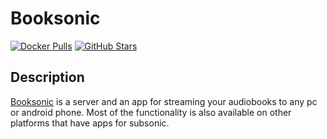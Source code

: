 # Booksonic

[![Docker Pulls](https://img.shields.io/docker/pulls/linuxserver/booksonic?style=flat-square&color=607D8B&label=docker%20pulls&logo=docker)](https://hub.docker.com/r/linuxserver/booksonic)
[![GitHub Stars](https://img.shields.io/github/stars/linuxserver/docker-booksonic?style=flat-square&color=607D8B&label=github%20stars&logo=github)](https://github.com/linuxserver/docker-booksonic)

## Description

[Booksonic](https://booksonic.org/) is a server and an app for streaming your audiobooks to any pc or android phone. Most of the functionality is also available on other platforms that have apps for subsonic.
